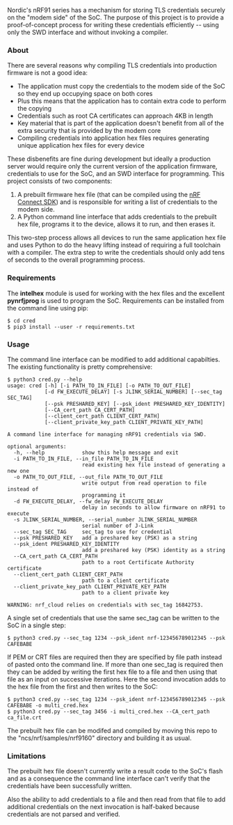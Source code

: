 Nordic's nRF91 series has a mechanism for storing TLS credentials securely on the "modem side" of the SoC. The purpose of this project is to provide a proof-of-concept process for writing these credentials efficiently -- using only the SWD interface and without invoking a compiler.
### About
There are several reasons why compiling TLS credentials into production firmware is not a good idea:
* The application must copy the credentials to the modem side of the SoC so they end up occupying space on both cores
* Plus this means that the application has to contain extra code to perform the copying
* Credentials such as root CA certificates can approach 4KB in length
* Key material that is part of the application doesn't benefit from all of the extra security that is provided by the modem core
* Compiling credentials into application hex files requires generating unique application hex files for every device 

These disbenefits are fine during development but ideally a production server would require only the current version of the application firmware, credentials to use for the SoC, and an SWD interface for programming. This project consists of two components:
1. A prebuilt firmware hex file (that can be compiled using the [nRF Connect SDK](http://developer.nordicsemi.com/nRF_Connect_SDK/doc/latest/nrf/index.html)) and is responsible for writing a list of credentials to the modem side.
1. A Python command line interface that adds credentials to the prebuilt hex file, programs it to the device, allows it to run, and then erases it.

This two-step process allows all devices to run the same application hex file and uses Python to do the heavy lifting instead of requiring a full toolchain with a compiler. The extra step to write the credentials should only add tens of seconds to the overall programming process.
### Requirements
The **intelhex** module is used for working with the hex files and the excellent **pynrfjprog** is used to program the SoC. Requirements can be installed from the command line using pip:
```
$ cd cred
$ pip3 install --user -r requirements.txt
```
### Usage
The command line interface can be modified to add additional capabilties. The existing functionality is pretty comprehensive:
```
$ python3 cred.py --help
usage: cred [-h] [-i PATH_TO_IN_FILE] [-o PATH_TO_OUT_FILE]
            [-d FW_EXECUTE_DELAY] [-s JLINK_SERIAL_NUMBER] [--sec_tag SEC_TAG]
            [--psk PRESHARED_KEY] [--psk_ident PRESHARED_KEY_IDENTITY]
            [--CA_cert_path CA_CERT_PATH]
            [--client_cert_path CLIENT_CERT_PATH]
            [--client_private_key_path CLIENT_PRIVATE_KEY_PATH]

A command line interface for managing nRF91 credentials via SWD.

optional arguments:
  -h, --help            show this help message and exit
  -i PATH_TO_IN_FILE, --in_file PATH_TO_IN_FILE
                        read existing hex file instead of generating a new one
  -o PATH_TO_OUT_FILE, --out_file PATH_TO_OUT_FILE
                        write output from read operation to file instead of
                        programming it
  -d FW_EXECUTE_DELAY, --fw_delay FW_EXECUTE_DELAY
                        delay in seconds to allow firmware on nRF91 to execute
  -s JLINK_SERIAL_NUMBER, --serial_number JLINK_SERIAL_NUMBER
                        serial number of J-Link
  --sec_tag SEC_TAG     sec_tag to use for credential
  --psk PRESHARED_KEY   add a preshared key (PSK) as a string
  --psk_ident PRESHARED_KEY_IDENTITY
                        add a preshared key (PSK) identity as a string
  --CA_cert_path CA_CERT_PATH
                        path to a root Certificate Authority certificate
  --client_cert_path CLIENT_CERT_PATH
                        path to a client certificate
  --client_private_key_path CLIENT_PRIVATE_KEY_PATH
                        path to a client private key

WARNING: nrf_cloud relies on credentials with sec_tag 16842753.
```
A single set of credentials that use the same sec_tag can be written to the SoC in a single step:
```
$ python3 cred.py --sec_tag 1234 --psk_ident nrf-123456789012345 --psk CAFEBABE
```
If PEM or CRT files are required then they are specified by file path instead of pasted onto the command line. If more than one sec_tag is required then they can be added by writing the first hex file to a file and then using that file as an input on successive iterations. Here the second invocation adds to the hex file from the first and then writes to the SoC:
```
$ python3 cred.py --sec_tag 1234 --psk_ident nrf-123456789012345 --psk CAFEBABE -o multi_cred.hex
$ python3 cred.py --sec_tag 3456 -i multi_cred.hex --CA_cert_path ca_file.crt
```
The prebuilt hex file can be modifed and compiled by moving this repo to the "ncs/nrf/samples/nrf9160" directory and building it as usual.
### Limitations
The prebuilt hex file doesn't currently write a result code to the SoC's flash and as a consequence the command line interface can't verify that the credentials have been successfully written.

Also the ability to add credentials to a file and then read from that file to add additional credentials on the next invocation is half-baked because credentials are not parsed and verified.
